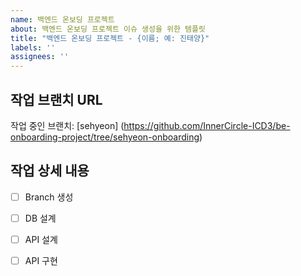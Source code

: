 ```yaml
---
name: 백엔드 온보딩 프로젝트
about: 백엔드 온보딩 프로젝트 이슈 생성을 위한 템플릿
title: "백엔드 온보딩 프로젝트 - {이름; 예: 진태양}"
labels: ''
assignees: ''
---
```


## 작업 브랜치 URL

작업 중인 브랜치: [sehyeon] (https://github.com/InnerCircle-ICD3/be-onboarding-project/tree/sehyeon-onboarding)

## 작업 상세 내용

- [ ] Branch 생성
- [ ] DB 설계 
- [ ] API 설계
- [ ] API 구현


<!--

다른분들이 어느정도 작성한 이슈를 참고하셔도 좋구요. 
개인적으로는 업무의 컨텍스트 단위로 구분하여 진행하는 편입니다.
아이디에이션 티켓 3개: A, B, C
POC 티켓 3개: D, E, F
데이터/개념 모델링 티켓 3개: G, H, I
API 설계 티켓 3개: J, K, L
API 구현 티켓 3개: M, N, O
...
그리고 각 작업은 모두 완결성을 가져야만 합니다. 
여기서 완결성은 그 작업까지만 해놓더라도 
에러나 문제 없이 배포가 가능한 수준을 의미합니다. 
예를 들어 API 구현 티켓 3개가 각각 완결성을 지녀서 
3개 티켓 모두 진행해야만 배포 가능한 것이 아닌, 
각 티켓 단위로 배포가 가능해야 합니다.
-->